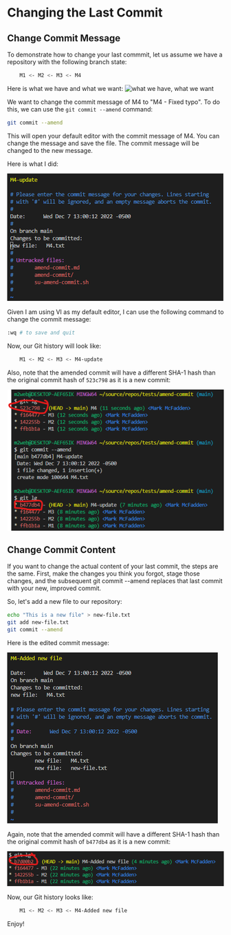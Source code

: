 # Changing the Last Commit

## Change Commit Message

To demonstrate how to change your last commmit, let us assume we have a repository with the following branch state:

```bash
    M1 <- M2 <- M3 <- M4
```

Here is what we have and what we want: ![what we have, what we want](amend-commit/amend-commit.png)

We want to change the commit message of M4 to "M4 - Fixed typo". To do this, we can use the `git commit --amend` command:

```bash
git commit --amend
```

This will open your default editor with the commit message of M4. You can change the message and save the file. The commit message will be changed to the new message.

Here is what I did:

![amend commit](amend-commit/amend-commit-message.png)

Given I am using VI as my default editor, I can use the following command to change the commit message:

```bash
:wq # to save and quit
```

Now, our Git history will look like:

```bash
    M1 <- M2 <- M3 <- M4-update
```

Also, note that the amended commit will have a different SHA-1 hash than the original commit hash of `523c798` as it is a new commit:

![amended commit hash](amend-commit/amended-commit-new.png)

## Change Commit Content

If you want to change the actual content of your last commit, the steps are the same. First, make the changes you think you forgot, stage those changes, and the subsequent git commit --amend replaces that last commit with your new, improved commit.

So, let's add a new file to our repository:

```bash
echo "This is a new file" > new-file.txt
git add new-file.txt
git commit --amend
```

Here is the edited commit message:

![amended commit hash](amend-commit/amended-commit-new-file.png)

Again, note that the amended commit will have a different SHA-1 hash than the original commit hash of `b477db4` as it is a new commit:

![amended commit new hash](amend-commit/git-history-new-commit-with-file.png)

Now, our Git history looks like:

```bash
    M1 <- M2 <- M3 <- M4-Added new file
```

Enjoy!
